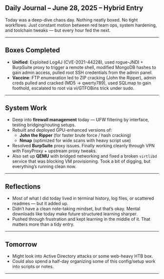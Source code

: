 ## Daily Journal – June 28, 2025 – Hybrid Entry

Today was a deep-dive chaos day. Nothing neatly boxed. No tight workflows. Just constant motion between red team ops, system hardening, and toolchain tweaks — but every hour fed the next.

---

## Boxes Completed
- **Unified**: Exploited Log4J (CVE-2021-44228), used rogue-JNDI + BurpSuite proxy to trigger a remote shell, modified MongoDB hashes to gain admin access, pulled root SSH credentials from the admin panel.
- **Vaccine**: FTP enumeration led to ZIP cracking (John the Ripper), admin creds pulled and cracked (MD5 → qwerty789), used SQLmap to gain foothold, escalated to root via vi/GTFOBins trick under sudo.

---

## System Work
- Deep into **firewall management** today — UFW filtering by interface, testing bridging/routing setups.
- Rebuilt and deployed GPU-enhanced versions of:
  - **John the Ripper** (for faster brute force / hash cracking)
  - **Nmap** (optimized for wide scans with heavy script use)
- Resolved **BurpSuite** proxy issues. Finally working cleanly through VPN with FoxyProxy + upstream proxy tweaks.
- Also set up **QEMU** with bridged networking and fixed a broken `virtlibd` service that was blocking VM provisioning. Took a bit of digging, but everything’s running clean now.

---

## Reflections
- Most of what I did today lived in terminal history, log files, or scattered readmes — but it added up.
- Didn’t have a clean note-taking mindset, but that’s okay. Mental downloads like today make future structured learning sharper.
- Pushed through frustration and kept learning in the middle of it. That matters more than a tidy entry.

---

## Tomorrow
- Might look into Active Directory attacks or some web-heavy HTB box.
- Could also spend a half-day organizing some of this config/setup work into scripts or notes.

---

